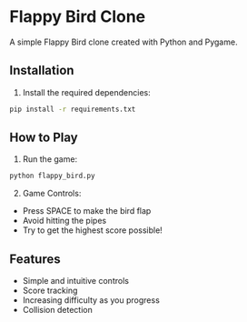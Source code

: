 # Flappy Bird Clone

A simple Flappy Bird clone created with Python and Pygame.

## Installation

1. Install the required dependencies:
```bash
pip install -r requirements.txt
```

## How to Play

1. Run the game:
```bash
python flappy_bird.py
```

2. Game Controls:
- Press SPACE to make the bird flap
- Avoid hitting the pipes
- Try to get the highest score possible!

## Features

- Simple and intuitive controls
- Score tracking
- Increasing difficulty as you progress
- Collision detection
